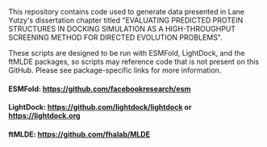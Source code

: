 This repository contains code used to generate data presented in Lane Yutzy's dissertation chapter titled "EVALUATING PREDICTED PROTEIN STRUCTURES IN DOCKING SIMULATION AS A HIGH-THROUGHPUT SCREENING METHOD FOR DIRECTED EVOLUTION PROBLEMS".

These scripts are designed to be run with ESMFold, LightDock, and the ftMLDE packages, so scripts may reference code that is not present on this GitHub. Please see package-specific links for more information.

#### ESMFold: https://github.com/facebookresearch/esm
#### LightDock: https://github.com/lightdock/lightdock or https://lightdock.org
#### ftMLDE: https://github.com/fhalab/MLDE
